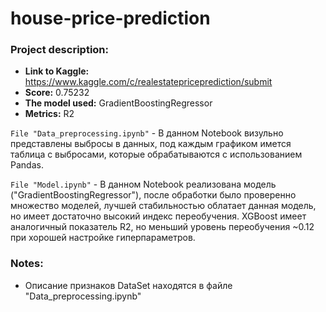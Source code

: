 # house-price-prediction

### Project description:
* **Link to Kaggle:** https://www.kaggle.com/c/realestatepriceprediction/submit
* **Score:** 0.75232
* **The model used:** GradientBoostingRegressor
* **Metrics:** R2

`File "Data_preprocessing.ipynb"` - В данном Notebook визульно представлены выбросы в данных, под каждым графиком имется таблица с выбросами, которые обрабатываются с использованием Pandas.

`File "Model.ipynb"` - В данном Notebook реализована модель ("GradientBoostingRegressor"), после обработки было проверенно множество моделей, лучшей стабильностью облатает данная модель, но имеет достаточно высокий индекс переобучения. XGBoost имеет аналогичный показатель R2, но меньший уровень переобучения ~0.12 при хорошей настройке гиперпараметров.

### Notes:
* Описание признаков DataSet находятся в файле "Data_preprocessing.ipynb"
